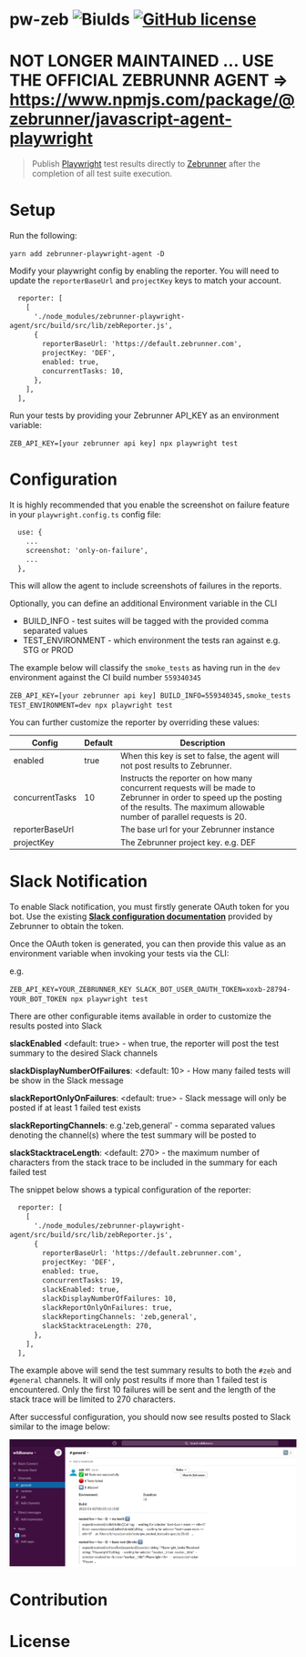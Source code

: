 # pw-zeb ![Biulds](https://github.com/ryanrosello-og/zebrunner-playwright-agent/actions/workflows/main.yml/badge.svg) [![GitHub license](https://img.shields.io/badge/license-MIT-blue.svg)](https://github.com/ryanrosello-og/zebrunner-playwright-agent/blob/master/LICENSE)


# NOT LONGER MAINTAINED ... USE THE OFFICIAL ZEBRUNNR AGENT => https://www.npmjs.com/package/@zebrunner/javascript-agent-playwright

> Publish [Playwright](https://playwright.dev/) test results directly to [Zebrunner](https://zebrunner.com/) after the completion of all test suite execution.

# Setup

Run the following:

`yarn add zebrunner-playwright-agent -D`

Modify your playwright config by enabling the reporter.  You will need to update the `reporterBaseUrl` and `projectKey` keys to match your account.

```
  reporter: [
    [
      './node_modules/zebrunner-playwright-agent/src/build/src/lib/zebReporter.js',
      {
        reporterBaseUrl: 'https://default.zebrunner.com',
        projectKey: 'DEF',
        enabled: true,
        concurrentTasks: 10,
      },
    ],
  ],
```

Run your tests by providing your Zebrunner API_KEY as an environment variable:

`ZEB_API_KEY=[your zebrunner api key] npx playwright test`

# Configuration

It is highly recommended that you enable the screenshot on failure feature in your `playwright.config.ts` config file:

```
  use: {
    ...
    screenshot: 'only-on-failure',
    ...
  },
```

This will allow the agent to include screenshots of failures in the reports.

Optionally, you can define an additional Environment variable in the CLI

* BUILD_INFO - test suites will be tagged with the provided comma separated values 
* TEST_ENVIRONMENT - which environment the tests ran against e.g. STG or PROD

The example below will classify the `smoke_tests` as having run in the `dev` environment against the CI build number `559340345`

`ZEB_API_KEY=[your zebrunner api key] BUILD_INFO=559340345,smoke_tests TEST_ENVIRONMENT=dev npx playwright test`

You can further customize the reporter by overriding these values:

| Config          | Default | Description                                                                                                                                                                                 |   |
|-----------------|---------|---------------------------------------------------------------------------------------------------------------------------------------------------------------------------------------------|---|
| enabled         | true    | When this key is set to false, the agent will not post results to Zebrunner.                                                                                                                |   |
| concurrentTasks | 10      | Instructs the reporter on how many concurrent requests will be made to Zebrunner in order to speed up the posting of the results.  The maximum allowable number of parallel requests is 20. |   |
| reporterBaseUrl |         | The base url for your Zebrunner instance                                                                                                                                                    |   |
| projectKey      |         | The Zebrunner project key.  e.g. DEF                                                                                                                                                        |   |

# Slack Notification

To enable Slack notification, you must firstly generate OAuth token for you bot.  Use the existing **[Slack configuration documentation](https://zebrunner.com/documentation/integrations/slack#configuration)** provided by Zebrunner to obtain the token.

Once the OAuth token is generated, you can then provide this value as an environment variable when invoking your tests via the CLI:

e.g.

`ZEB_API_KEY=YOUR_ZEBRUNNER_KEY SLACK_BOT_USER_OAUTH_TOKEN=xoxb-28794-YOUR_BOT_TOKEN npx playwright test`

There are other configurable items available in order to customize the results posted into Slack

**slackEnabled** <default: true> - when true, the reporter will post the test summary to the desired Slack channels

**slackDisplayNumberOfFailures**: <default: 10> -  How many failed tests will be show in the Slack message

**slackReportOnlyOnFailures**: <default: true> - Slack message will only be posted if at least 1 failed test exists

**slackReportingChannels**: e.g.'zeb,general' - comma separated values denoting the channel(s) where the test summary will be posted to

**slackStacktraceLength**: <default: 270> - the maximum number of characters from the stack trace to be included in the summary for each failed test

The snippet below shows a typical configuration of the reporter:

```
  reporter: [
    [
      './node_modules/zebrunner-playwright-agent/src/build/src/lib/zebReporter.js',
      {
        reporterBaseUrl: 'https://default.zebrunner.com',
        projectKey: 'DEF',
        enabled: true,
        concurrentTasks: 19,
        slackEnabled: true,
        slackDisplayNumberOfFailures: 10,
        slackReportOnlyOnFailures: true,
        slackReportingChannels: 'zeb,general',
        slackStacktraceLength: 270,
      },
    ],
  ],
```

The example above will send the test summary results to both the `#zeb` and `#general` channels.  It will only post results if more than 1 failed test is encountered.  Only the first 10 failures will be sent and the length of the stack trace will be limited to 270 characters.

After successful configuration, you should now see results posted to Slack similar to the image below:

![Slack - successful configuration](https://github.com/ryanrosello-og/zebrunner-playwright-agent/blob/main/assets/slack.png?raw=true)


# Contribution

# License
